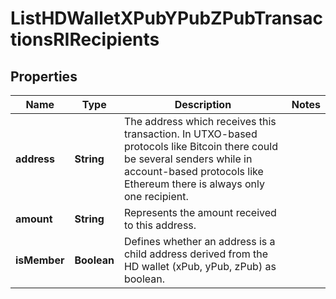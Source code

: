 

# ListHDWalletXPubYPubZPubTransactionsRIRecipients


## Properties

Name | Type | Description | Notes
------------ | ------------- | ------------- | -------------
**address** | **String** | The address which receives this transaction. In UTXO-based protocols like Bitcoin there could be several senders while in account-based protocols like Ethereum there is always only one recipient. | 
**amount** | **String** | Represents the amount received to this address. | 
**isMember** | **Boolean** | Defines whether an address is a child address derived from the HD wallet (xPub, yPub, zPub) as boolean. | 



